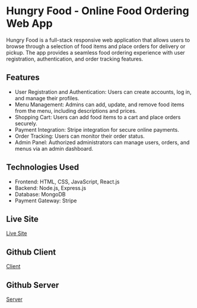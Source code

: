 # Hungry Food - Online Food Ordering Web App

Hungry Food is a full-stack responsive web application that allows users to browse through a selection of food items and place orders for delivery or pickup. The app provides a seamless food ordering experience with user registration, authentication, and order tracking features.

## Features

- User Registration and Authentication: Users can create accounts, log in, and manage their profiles.
- Menu Management: Admins can add, update, and remove food items from the menu, including descriptions and prices.
- Shopping Cart: Users can add food items to a cart and place orders securely.
- Payment Integration: Stripe integration for secure online payments.
- Order Tracking: Users can monitor their order status.
- Admin Panel: Authorized administrators can manage users, orders, and menus via an admin dashboard.

## Technologies Used

- Frontend: HTML, CSS, JavaScript, React.js
- Backend: Node.js, Express.js
- Database: MongoDB
- Payment Gateway: Stripe



## Live Site

[Live Site](https://hungry-food1.web.app/)


## Github Client

[Client](https://github.com/nazmus-sakibb/hungry-food-client)


## Github Server

[Server](https://github.com/nazmus-sakibb/hungry-food-server)

